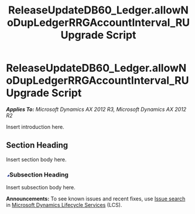 ﻿---
title: ReleaseUpdateDB60_Ledger.allowNoDupLedgerRRGAccountInterval_RU Upgrade Script
TOCTitle: ReleaseUpdateDB60_Ledger.allowNoDupLedgerRRGAccountInterval_RU Upgrade Script
ms:assetid: be442161-e1d4-dc57-1f12-4aa2146fb2d6
ms:mtpsurl: https://msdn.microsoft.com/en-us/library/JJ686714(v=AX.60)
ms:contentKeyID: 49710912
ms.date: 05/18/2015
mtps_version: v=AX.60
---

# ReleaseUpdateDB60\_Ledger.allowNoDupLedgerRRGAccountInterval\_RU Upgrade Script 


_**Applies To:** Microsoft Dynamics AX 2012 R3, Microsoft Dynamics AX 2012 R2_

Insert introduction here.

## Section Heading

Insert section body here.

### ![JJ686714.collapse\_all(en-us,AX.60).gif](images/Gg863931.collapse_all(en-us,AX.60).gif "JJ686714.collapse_all(en-us,AX.60).gif")Subsection Heading

Insert subsection body here.

  
**Announcements:** To see known issues and recent fixes, use [Issue search](http://go.microsoft.com/fwlink/?linkid=389258) in [Microsoft Dynamics Lifecycle Services](http://go.microsoft.com/fwlink/?linkid=306505) (LCS).

